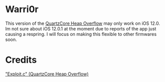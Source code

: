 # Warri0r
This version of the [QuartzCore Heap Overflow](https://blogs.securiteam.com/index.php/archives/3796) may only work on iOS 12.0. Im not sure about iOS 12.0.1 at the moment due to reports of the app just causing a respring. I will focus on making this flexible to other firmwares soon. 
# Credits
["Exploit.c" (QuartzCore Heap Overflow)](https://blogs.securiteam.com/index.php/archives/3796)
